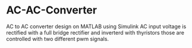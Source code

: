 # AC-AC-Converter
AC to AC converter design on MATLAB using Simulink
AC input voltage is rectified with a full bridge rectifier and inverterd with thyristors those are controlled with two different pwm signals.
